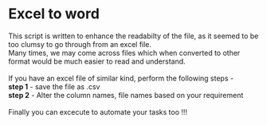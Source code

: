 # Excel to word
This script is written to enhance the readabilty of the file, as it seemed to be too clumsy to go through from an excel file. <br/>
Many times, we may come across files which when converted to other format would be much easier to read and understand. <br/><br/>
If you have an excel file of similar kind, perform the following steps - <br/>
**step 1** - save the file as .csv <br/>
**step 2** - Alter the column names, file names based on your requirement <br/><br/>
Finally you can excecute to automate your tasks too !!! <br/>
